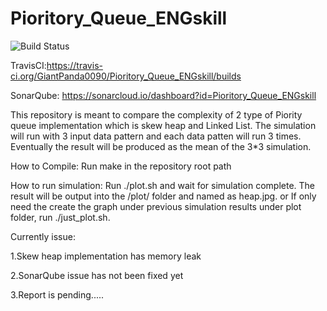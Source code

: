 # Pioritory_Queue_ENGskill
![Build Status](https://travis-ci.org/GiantPanda0090/Pioritory_Queue_ENGskill.svg?branch=master)

TravisCI:https://travis-ci.org/GiantPanda0090/Pioritory_Queue_ENGskill/builds

SonarQube: https://sonarcloud.io/dashboard?id=Pioritory_Queue_ENGskill

This repository is meant to compare the complexity of 2 type of Piority queue implementation which is skew heap and Linked List. The simulation will run with 3 input data pattern and each data patten will run 3 times. Eventually the result will be produced as the mean of the 3*3 simulation. 

How to Compile:
Run make in the repository root path

How to run simulation:
Run ./plot.sh and wait for simulation complete. The result will be output into the /plot/ folder and named as heap.jpg.
or
If only need the create the graph under previous  simulation results under plot folder, run ./just_plot.sh. 

Currently issue:

1.Skew heap implementation has memory leak

2.SonarQube issue has not been fixed yet

3.Report is pending..... 

